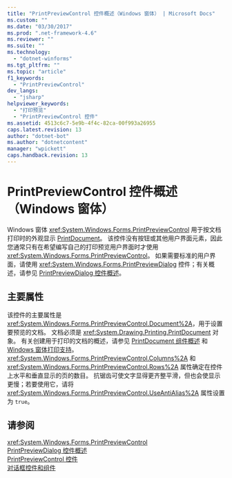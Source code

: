 ```yaml
---
title: "PrintPreviewControl 控件概述（Windows 窗体） | Microsoft Docs"
ms.custom: ""
ms.date: "03/30/2017"
ms.prod: ".net-framework-4.6"
ms.reviewer: ""
ms.suite: ""
ms.technology: 
  - "dotnet-winforms"
ms.tgt_pltfrm: ""
ms.topic: "article"
f1_keywords: 
  - "PrintPreviewControl"
dev_langs: 
  - "jsharp"
helpviewer_keywords: 
  - "打印预览"
  - "PrintPreviewControl 控件"
ms.assetid: 4513c6c7-5e9b-4f4c-82ca-00f993a26955
caps.latest.revision: 13
author: "dotnet-bot"
ms.author: "dotnetcontent"
manager: "wpickett"
caps.handback.revision: 13
---
```

# PrintPreviewControl 控件概述（Windows 窗体）
Windows 窗体 <xref:System.Windows.Forms.PrintPreviewControl> 用于按文档打印时的外观显示 [PrintDocument](../../../../docs/framework/winforms/controls/printdocument-component-windows-forms.md)。  该控件没有按钮或其他用户界面元素，因此您通常只有在希望编写自己的打印预览用户界面时才使用 <xref:System.Windows.Forms.PrintPreviewControl>。  如果需要标准的用户界面，请使用 <xref:System.Windows.Forms.PrintPreviewDialog> 控件；有关概述，请参见 [PrintPreviewDialog 控件概述](../../../../docs/framework/winforms/controls/printpreviewdialog-control-overview-windows-forms.md)。  
  
## 主要属性  
 该控件的主要属性是 <xref:System.Windows.Forms.PrintPreviewControl.Document%2A>，用于设置要预览的文档。  文档必须是 <xref:System.Drawing.Printing.PrintDocument> 对象。  有关创建用于打印的文档的概述，请参见 [PrintDocument 组件概述](../../../../docs/framework/winforms/controls/printdocument-component-overview-windows-forms.md) 和 [Windows 窗体打印支持](../../../../docs/framework/winforms/advanced/windows-forms-print-support.md)。  <xref:System.Windows.Forms.PrintPreviewControl.Columns%2A> 和 <xref:System.Windows.Forms.PrintPreviewControl.Rows%2A> 属性确定在控件上水平和垂直显示的页的数目。  抗锯齿可使文字显得更齐整平滑，但也会使显示更慢；若要使用它，请将 <xref:System.Windows.Forms.PrintPreviewControl.UseAntiAlias%2A> 属性设置为 `true`。  
  
## 请参阅  
 <xref:System.Windows.Forms.PrintPreviewControl>   
 [PrintPreviewDialog 控件概述](../../../../docs/framework/winforms/controls/printpreviewdialog-control-overview-windows-forms.md)   
 [PrintPreviewControl 控件](../../../../docs/framework/winforms/controls/printpreviewcontrol-control-windows-forms.md)   
 [对话框控件和组件](../../../../docs/framework/winforms/controls/dialog-box-controls-and-components-windows-forms.md)